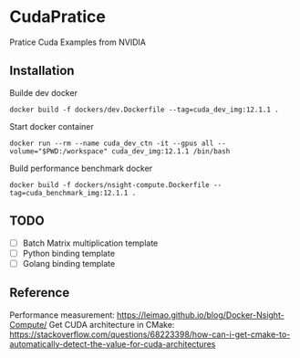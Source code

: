 # CudaPratice
Pratice Cuda Examples from NVIDIA

## Installation
Builde dev docker
```
docker build -f dockers/dev.Dockerfile --tag=cuda_dev_img:12.1.1 .
```

Start docker container
```
docker run --rm --name cuda_dev_ctn -it --gpus all --volume="$PWD:/workspace" cuda_dev_img:12.1.1 /bin/bash
```

Build performance benchmark docker
```
docker build -f dockers/nsight-compute.Dockerfile --tag=cuda_benchmark_img:12.1.1 .
```

## TODO
- [ ] Batch Matrix multiplication template
- [ ] Python binding template
- [ ] Golang binding template

## Reference
Performance measurement: https://leimao.github.io/blog/Docker-Nsight-Compute/
Get CUDA architecture in CMake: https://stackoverflow.com/questions/68223398/how-can-i-get-cmake-to-automatically-detect-the-value-for-cuda-architectures 
